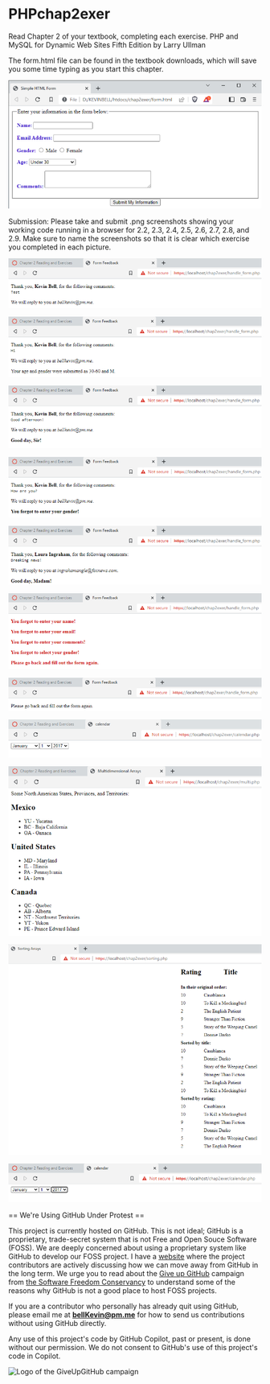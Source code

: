 # PHPchap2exer

Read Chapter 2 of your textbook, completing each exercise.  PHP and MySQL for Dynamic Web Sites Fifth Edition by Larry Ullman

The form.html file can be found in the textbook downloads, which will save you some time typing as you start this chapter.

![p](https://github.com/bell-kevin/PHPchap2exer/blob/main/chap2exer/form.PNG)

Submission: Please take and submit .png screenshots showing your working code running in a browser for 2.2, 2.3, 2.4, 2.5, 2.6, 2.7, 2.8, and 2.9. Make sure to name the screenshots so that it is clear which exercise you completed in each picture. 

![1](https://github.com/bell-kevin/PHPchap2exer/blob/main/chap2exer/2.2%20formFeedback.PNG)

![2](https://github.com/bell-kevin/PHPchap2exer/blob/main/chap2exer/2.2a%20ageGender.PNG)

![3](https://github.com/bell-kevin/PHPchap2exer/blob/main/chap2exer/2.3.PNG)

![4](https://github.com/bell-kevin/PHPchap2exer/blob/main/chap2exer/2.3a.PNG)

![5](https://github.com/bell-kevin/PHPchap2exer/blob/main/chap2exer/2.3b.PNG)

![6](https://github.com/bell-kevin/PHPchap2exer/blob/main/chap2exer/2.4.PNG)

![7](https://github.com/bell-kevin/PHPchap2exer/blob/main/chap2exer/2.5.PNG)

![8](https://github.com/bell-kevin/PHPchap2exer/blob/main/chap2exer/2.6.PNG)

![9](https://github.com/bell-kevin/PHPchap2exer/blob/main/chap2exer/2.7.PNG)

![10](https://github.com/bell-kevin/PHPchap2exer/blob/main/chap2exer/2.8.PNG)

![11](https://github.com/bell-kevin/PHPchap2exer/blob/main/chap2exer/2.9.PNG)

== We're Using GitHub Under Protest ==

This project is currently hosted on GitHub.  This is not ideal; GitHub is a
proprietary, trade-secret system that is not Free and Open Souce Software
(FOSS).  We are deeply concerned about using a proprietary system like GitHub
to develop our FOSS project. I have a [website](https://bellKevin.me) where the
project contributors are actively discussing how we can move away from GitHub
in the long term.  We urge you to read about the [Give up GitHub](https://GiveUpGitHub.org) campaign 
from [the Software Freedom Conservancy](https://sfconservancy.org) to understand some of the reasons why GitHub is not 
a good place to host FOSS projects.

If you are a contributor who personally has already quit using GitHub, please
email me at **bellKevin@pm.me** for how to send us contributions without
using GitHub directly.

Any use of this project's code by GitHub Copilot, past or present, is done
without our permission.  We do not consent to GitHub's use of this project's
code in Copilot.

![Logo of the GiveUpGitHub campaign](https://sfconservancy.org/img/GiveUpGitHub.png)
